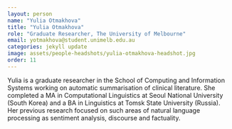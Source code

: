 ```yaml
---
layout: person
name: "Yulia Otmakhova"
title: "Yulia Otmakhova"
role: "Graduate Researcher, The University of Melbourne"
email: yotmakhova@student.unimelb.edu.au
categories: jekyll update
image: assets/people-headshots/yulia-otmakhova-headshot.jpg
order: 11
---
```

Yulia is a graduate researcher in the School of Computing and Information Systems working on automatic summarisation of clinical literature. She completed a MA in Computational Linguistics at Seoul National University (South Korea) and a BA in Linguistics at Tomsk State University (Russia). Her previous research focused on such areas of natural language processing as sentiment analysis, discourse and factuality.
